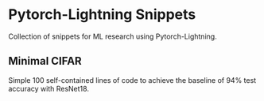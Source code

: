 # Pytorch-Lightning Snippets
Collection of snippets for ML research using Pytorch-Lightning.

## Minimal CIFAR
Simple 100 self-contained lines of code to achieve the baseline of 94% test accuracy with ResNet18.  
